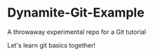 # Dynamite-Git-Example
A throwaway experimental repo for a Git tutorial

Let's learn git basics together!